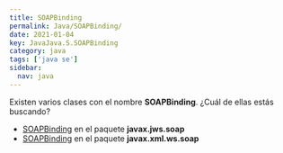 ```yaml
---
title: SOAPBinding
permalink: Java/SOAPBinding/
date: 2021-01-04
key: JavaJava.S.SOAPBinding
category: java
tags: ['java se']
sidebar: 
  nav: java
---
```


Existen varios clases con el nombre **SOAPBinding**. ¿Cuál de ellas estás buscando?
<ul>
<li><a href="/Java/SOAPBinding-javax-jws-soap/">SOAPBinding</a> en el paquete <strong>javax.jws.soap</strong></li>
<li><a href="/Java/SOAPBinding-javax-xml-ws-soap/">SOAPBinding</a> en el paquete <strong>javax.xml.ws.soap</strong></li>
<ul>
